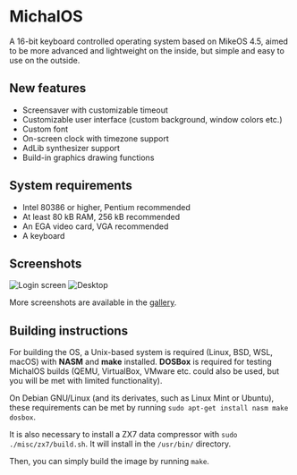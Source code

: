 # MichalOS

A 16-bit keyboard controlled operating system based on MikeOS 4.5, aimed to be more advanced and lightweight on the inside, but simple and easy to use on the outside.

## New features

- Screensaver with customizable timeout
- Customizable user interface (custom background, window colors etc.)
- Custom font
- On-screen clock with timezone support
- AdLib synthesizer support
- Build-in graphics drawing functions

## System requirements

- Intel 80386 or higher, Pentium recommended
- At least 80 kB RAM, 256 kB recommended
- An EGA video card, VGA recommended
- A keyboard

## Screenshots

![Login screen](https://a.fsdn.com/con/app/proj/michalos/screenshots/Screenshot%20from%202019-07-11%2020-50-20.png/max/max/1)
![Desktop](https://a.fsdn.com/con/app/proj/michalos/screenshots/Screenshot%20from%202019-07-11%2020-50-27.png/max/max/1)

More screenshots are available in the [gallery](https://github.com/prochazkaml/MichalOS/blob/master/misc/gallery.md).

## Building instructions

For building the OS, a Unix-based system is required (Linux, BSD, WSL, macOS) with **NASM** and **make** installed. **DOSBox** is required for testing MichalOS builds (QEMU, VirtualBox, VMware etc. could also be used, but you will be met with limited functionality).

On Debian GNU/Linux (and its derivates, such as Linux Mint or Ubuntu), these requirements can be met by running ```sudo apt-get install nasm make dosbox```.

It is also necessary to install a ZX7 data compressor with ```sudo ./misc/zx7/build.sh```. It will install in the ```/usr/bin/``` directory.

Then, you can simply build the image by running ```make```.
